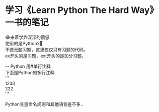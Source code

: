 # 学习《Learn Python The Hard Way》一书的笔记
:joy:来着学炸深深的愤怒<br>
使用的是Python2:new_moon_with_face:<br>
不做无脑习题，这里仅仅只有习题的代码。<br>
ex开头的是习题，ext开头的是加分习题。

--
Python 用#单行注释
<br>下面是Python的多行注释
<br>'''
<br>1233
<br>222
<br>'''<br>

Python变量命名规则和其他语言差不多..
